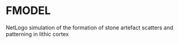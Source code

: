 # FMODEL
NetLogo simulation of the formation of stone artefact scatters and patterning in lithic cortex
